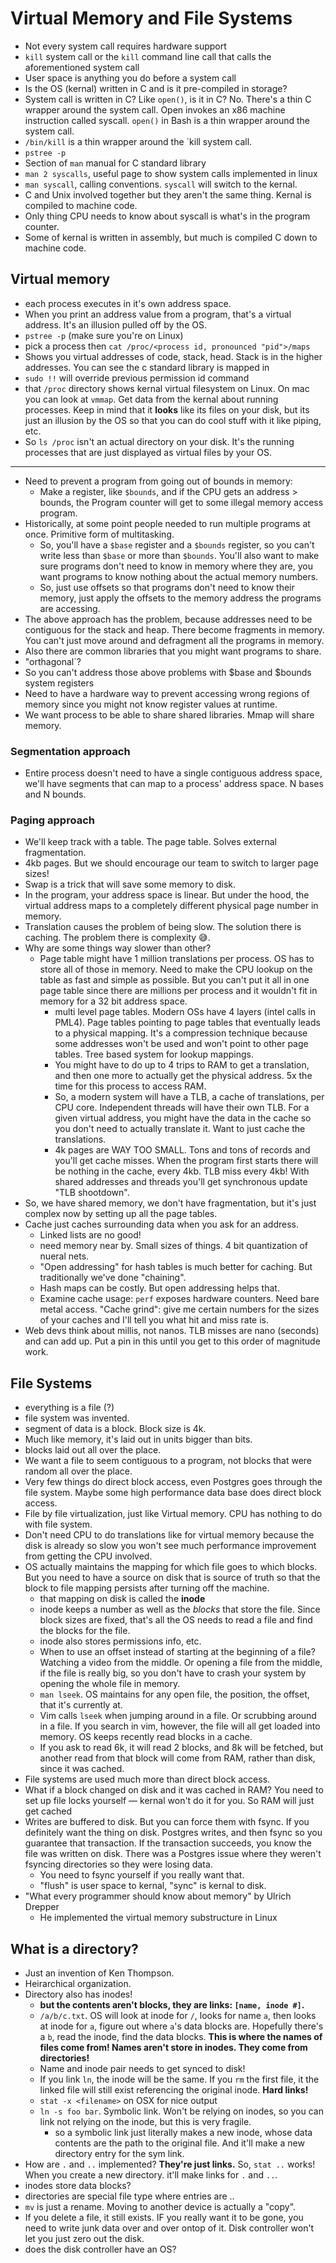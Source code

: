 # Virtual Memory and File Systems

- Not every system call requires hardware support
- `kill` system call or the `kill` command line call that calls the
  aforementioned system call
- User space is anything you do before a system call
- Is the OS (kernal) written in C and is it pre-compiled in storage?
- System call is written in C? Like `open()`, is it in C? No. There's a thin C
  wrapper around the system call. Open invokes an x86 machine instruction called
  syscall. `open()` in Bash is a thin wrapper around the system call.
- `/bin/kill` is a thin wrapper around the `kill system call.
- `pstree -p`
- Section of `man` manual for C standard library
- `man 2 syscalls`, useful page to show system calls implemented in linux
- `man syscall`, calling conventions. `syscall` will switch to the kernal.
- C and Unix involved together but they aren't the same thing. Kernal is
  compiled to machine code.
- Only thing CPU needs to know about syscall is what's in the program counter.
- Some of kernal is written in assembly, but much is compiled C down to machine
  code.

## Virtual memory
- each process executes in it's own address space.
- When you print an address value from a program, that's a virtual address. It's
  an illusion pulled off by the OS.
- `pstree -p` (make sure you're on Linux)
- pick a process then `cat /proc/<process id, pronounced "pid">/maps`
- Shows you virtual addresses of code, stack, head. Stack is in the higher
  addresses. You can see the c standard library is mapped in
- `sudo !!` will override previous permission id command
- that `/proc` directory shows kernal virtual filesystem on Linux. On mac you
  can look at `vmmap`. Get data from the kernal about running processes. Keep in
  mind that it __looks__ like its files on your disk, but its just an illusion
  by the OS so that you can do cool stuff with it like piping, etc.
- So `ls /proc` isn't an actual directory on your disk. It's the running
  processes that are just displayed as virtual files by your OS.
---
- Need to prevent a program from going out of bounds in memory:
  - Make a register, like `$bounds`, and if the CPU gets an address > bounds, the
  Program counter will get to some illegal memory access program.
- Historically, at some point people needed to run multiple programs at once.
  Primitive form of multitasking.
  - So, you'll have a `$base` register and a `$bounds` register, so you can't
    write less than `$base` or more than `$bounds`. You'll also want to make
    sure programs don't need to know in memory where they are, you want programs
    to know nothing about the actual memory numbers.
  - So, just use offsets so that programs don't need to know their memory, just
    apply the offsets to the memory address the programs are accessing.
- The above approach has the problem, because addresses need to be contiguous
  for the stack and heap. There become fragments in memory. You can't just move
  around and defragment all the programs in memory.
- Also there are common libraries that you might want programs to share.
- "orthagonal`?
- So you can't address those above problems with $base and $bounds system
  registers
- Need to have a hardware way to prevent accessing wrong regions of memory since
  you might not know register values at runtime.
- We want process to be able to share shared libraries. Mmap will share memory.

### Segmentation approach
- Entire process doesn't need to have a single contiguous address space, we'll
  have segments that can map to a process' address space. N bases and N bounds.

### Paging approach
- We'll keep track with a table. The page table. Solves external fragmentation.
- 4kb pages. But we should encourage our team to switch to larger page sizes!
- Swap is a trick that will save some memory to disk.
- In the program, your address space is linear. But under the hood, the virtual
  address maps to a completely different physical page number in memory.
- Translation causes the problem of being slow. The solution there is caching.
  The problem there is complexity 😅.
- Why are some things way slower than other?
  - Page table might have 1 million translations per process. OS has to store
    all of those in memory. Need to make the CPU lookup on the table as fast and
    simple as possible. But you can't put it all in one page table since there
    are millions per process and it wouldn't fit in memory for a 32 bit address space.
      - multi level page tables. Modern OSs have 4 layers (intel calls in PML4). Page tables pointing
        to page tables that eventually leads to a physical mapping. It's a
        compression technique because some addresses won't be used and won't
        point to other page tables. Tree based system for lookup mappings.
      - You might have to do up to 4 trips to RAM to get a translation, and then
        one more to actually get the physical address. 5x the time for this
        process to access RAM.
      - So, a modern system will have a TLB, a cache of translations, per CPU
        core. Independent threads will have their own TLB. For a given virtual
        address, you might have the data in the cache so you don't need to
        actually translate it. Want to just cache the translations.
      - 4k pages are WAY TOO SMALL. Tons and tons of records and you'll get
        cache misses. When the program first starts there will be nothing in the
        cache, every 4kb. TLB miss every 4kb! With shared addresses and threads
        you'll get synchronous update "TLB shootdown".
- So, we have shared memory, we don't have fragmentation, but it's just complex
  now by setting up all the page tables.
- Cache just caches surrounding data when you ask for an address.
  - Linked lists are no good!
  - need memory near by. Small sizes of things. 4 bit quantization of nueral
    nets.
  - "Open addressing" for hash tables is much better for caching. But
    traditionally we've done "chaining".
  - Hash maps can be costly. But open addressing helps that.
  - Examine cache usage: `perf` exposes hardware counters. Need bare metal
    access. "Cache grind": give me certain numbers for the sizes of your caches
    and I'll tell you what hit and miss rate is.
- Web devs think about millis, not nanos. TLB misses are nano (seconds) and can
  add up. Put a pin in this until you get to this order of magnitude work.

## File Systems
- everything is a file (?)
- file system was invented.
- segment of data is a block. Block size is 4k.
- Much like memory, it's laid out in units bigger than bits.
- blocks laid out all over the place.
- We want a file to seem contiguous to a program, not blocks that were random
  all over the place.
- Very few things do direct block access, even Postgres goes through the file
  system. Maybe some high performance data base does direct block access.
- File by file virtualization, just like Virtual memory. CPU has nothing to do
  with file system.
- Don't need CPU to do translations like for virtual memory because the disk is
  already so slow you won't see much performance improvement from getting the
  CPU involved.
- OS actually maintains the mapping for which file goes to which blocks. But you
  need to have a source on disk that is source of truth so that the block to
  file mapping persists after turning off the machine.
    - that mapping on disk is called the **inode**
    - inode keeps a number as well as the *blocks* that store the file. Since
      block sizes are fixed, that's all the OS needs to read a file and find the
      blocks for the file.
    - inode also stores permissions info, etc.
    - When to use an offset instead of starting at the beginning of a file?
      Watching a video from the middle. Or opening a file from the middle, if
      the file is really big, so you don't have to crash your system by opening
      the whole file in memory.
    - `man lseek`. OS maintains for any open file, the position, the offset, that it's
      currently at.
    - Vim calls `lseek` when jumping around in a file. Or scrubbing around in a
      file. If you search in vim, however, the file will all get loaded into
      memory. OS keeps recently read blocks in a cache.
    - If you ask to read 6k, it will read 2 blocks, and 8k will be fetched, but
      another read from that block will come from RAM, rather than disk, since
      it was cached.
- File systems are used much more than direct block access.
- What if a block changed on disk and it was cached in RAM? You need to set up
  file locks yourself — kernal won't do it for you. So RAM will just get cached
- Writes are buffered to disk. But you can force them with fsync. If you
  definitely want the thing on disk. Postgres writes, and then fsync so you
  guarantee that transaction. If the transaction succeeds, you know the file was
  written on disk. There was a Postgres issue where they weren't fsyncing
  directories so they were losing data.
  - You need to fsync yourself if you really want that.
  - "flush" is user space to kernal, "sync" is kernal to disk.
- "What every programmer should know about memory" by Ulrich Drepper
  - He implemented the virtual memory substructure in Linux

## What is a directory?
- Just an invention of Ken Thompson.
- Heirarchical organization.
- Directory also has inodes!
  - **but the contents aren't blocks, they are links: `[name, inode #]`.**
  - `/a/b/c.txt`. OS will look at inode for `/`, looks for name `a`, then looks
    at inode for `a`, figure out where `a`'s data blocks are. Hopefully there's
    a `b`, read the inode, find the data blocks. **This is where the names of
    files come from! Names aren't store in inodes. They come from directories!**
  - Name and inode pair needs to get synced to disk!
  - If you link `ln`, the inode will be the same. If you `rm` the first file, it
    the linked file will still exist referencing the original inode. **Hard
    links!**
  - `stat -x <filename>` on OSX for nice output
  - `ln -s foo bar`. Symbolic link. Won't be relying on inodes, so you can link
    not relying on the inode, but this is very fragile.
      - so a symbolic link just literally makes a new inode, whose data contents
        are the path to the original file. And it'll make a new directory entry
        for the sym link.
- How are `.` and `..` implemented? **They're just links.** So, `stat ..` works!
  When you create a new directory. it'll make links for `.` and `..`.
- inodes store data blocks?
- directories are special file type where entries are ..
- `mv` is just a rename. Moving to another device is actually a "copy".
- If you delete a file, it still exists. IF you really want it to be gone, you
  need to write junk data over and over ontop of it. Disk controller won't let
  you just zero out the disk.
- does the disk controller have an OS?